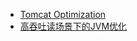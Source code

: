 * [Tomcat Optimization](optimization/tomcat-optimization.md)
* [高吞吐读场景下的JVM优化](optimization/jvm-tunning-for-redis-read.md)
